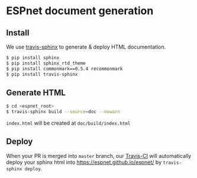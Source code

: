 # ESPnet document generation

## Install

We use [travis-sphinx](https://github.com/Syntaf/travis-sphinx) to generate & deploy HTML documentation.

```sh
$ pip install sphinx
$ pip install sphinx_rtd_theme
$ pip install commonmark==0.5.4 recommonmark
$ pip install travis-sphinx
```

## Generate HTML


```sh
$ cd <espnet_root>
$ travis-sphinx build --source=doc --nowarn
```

`index.html` will be created at `doc/build/index.html`

## Deploy

When your PR is merged into `master` branch, our [Travis-CI](https://github.com/espnet/espnet/blob/master/.travis.yml) will automatically deploy your sphinx html into https://espnet.github.io/espnet/ by `travis-sphinx deploy`.
